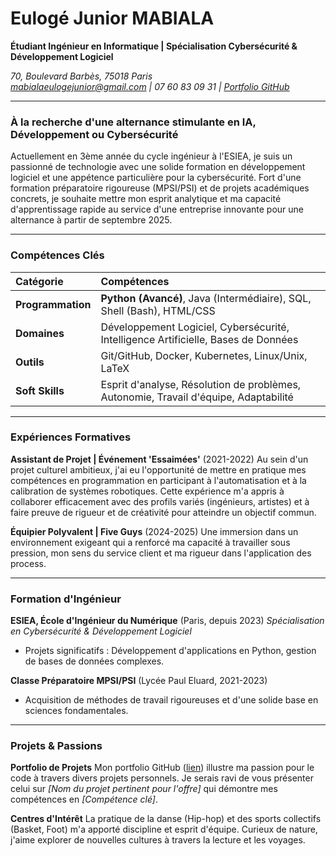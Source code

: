 # Eulogé Junior MABIALA

**Étudiant Ingénieur en Informatique | Spécialisation Cybersécurité & Développement Logiciel**

*70, Boulevard Barbès, 75018 Paris*  
*<mabialaeulogejunior@gmail.com> | 07 60 83 09 31 | [Portfolio GitHub](https://eulogep.github.io/portefolio_new/)*

---

### À la recherche d'une alternance stimulante en IA, Développement ou Cybersécurité

Actuellement en 3ème année du cycle ingénieur à l'ESIEA, je suis un passionné de technologie avec une solide formation en développement logiciel et une appétence particulière pour la cybersécurité. Fort d'une formation préparatoire rigoureuse (MPSI/PSI) et de projets académiques concrets, je souhaite mettre mon esprit analytique et ma capacité d'apprentissage rapide au service d'une entreprise innovante pour une alternance à partir de septembre 2025.

---

### Compétences Clés

| Catégorie | Compétences |
| :--- | :--- |
| **Programmation** | **Python (Avancé)**, Java (Intermédiaire), SQL, Shell (Bash), HTML/CSS |
| **Domaines** | Développement Logiciel, Cybersécurité, Intelligence Artificielle, Bases de Données |
| **Outils** | Git/GitHub, Docker, Kubernetes, Linux/Unix, LaTeX |
| **Soft Skills** | Esprit d'analyse, Résolution de problèmes, Autonomie, Travail d'équipe, Adaptabilité |

---

### Expériences Formatives

**Assistant de Projet | Événement 'Essaimées'** (2021-2022)
Au sein d'un projet culturel ambitieux, j'ai eu l'opportunité de mettre en pratique mes compétences en programmation en participant à l'automatisation et à la calibration de systèmes robotiques. Cette expérience m'a appris à collaborer efficacement avec des profils variés (ingénieurs, artistes) et à faire preuve de rigueur et de créativité pour atteindre un objectif commun.

**Équipier Polyvalent | Five Guys** (2024-2025)
Une immersion dans un environnement exigeant qui a renforcé ma capacité à travailler sous pression, mon sens du service client et ma rigueur dans l'application des process.

---

### Formation d'Ingénieur

**ESIEA, École d'Ingénieur du Numérique** (Paris, depuis 2023)
*Spécialisation en Cybersécurité & Développement Logiciel*
- Projets significatifs : Développement d'applications en Python, gestion de bases de données complexes.

**Classe Préparatoire MPSI/PSI** (Lycée Paul Eluard, 2021-2023)
- Acquisition de méthodes de travail rigoureuses et d'une solide base en sciences fondamentales.

---

### Projets & Passions

**Portfolio de Projets**
Mon portfolio GitHub ([lien](https://eulogep.github.io/portefolio_new/)) illustre ma passion pour le code à travers divers projets personnels. Je serais ravi de vous présenter celui sur *[Nom du projet pertinent pour l'offre]* qui démontre mes compétences en *[Compétence clé]*.

**Centres d'Intérêt**
La pratique de la danse (Hip-hop) et des sports collectifs (Basket, Foot) m'a apporté discipline et esprit d'équipe. Curieux de nature, j'aime explorer de nouvelles cultures à travers la lecture et les voyages.

